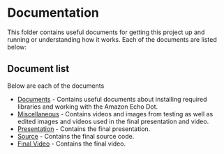 
# Documentation

This folder contains useful documents for getting this project up and running or understanding how it works. Each of the documents are listed below:

## Document list

Below are each of the documents

* [Documents](./docs/) - Contains useful documents about installing required libraries and working with the Amazon Echo Dot.
* [Miscellaneous](./misc/) - Contains videos and images from testing as well as edited images and videos used in the final presentation and video.
* [Presentation](./presentation) - Contains the final presentation.
* [Source](./src) - Contains the final source code.
* [Final Video](./video) - Contains the final video.